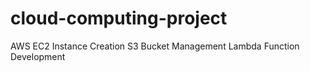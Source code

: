 # cloud-computing-project
AWS
EC2 Instance Creation
S3 Bucket Management
Lambda Function Development
